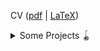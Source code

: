 CV ([pdf](https://github.com/surajsharma/surajsharma/blob/main/CV_Suraj_2022/CV.pdf) | [LaTeX](https://github.com/surajsharma/surajsharma/blob/main/CV_Suraj_2022/cv_2.tex))

<details>
<summary>Some Projects 🪀</summary>
 
| Project | Stack | Demo Image / URL
| -|-|-|
| 💸 &nbsp; [Fintech Primitives](https://fintechprimitives.com/) |![TypeScript](https://img.shields.io/badge/TypeScript-007ACC?style=for-the-badge&logo=typescript&logoColor=white)| <details>https://fintechprimitives.com/</details> | 
| 🌵 &nbsp; [Evenzero.in](http://evenzero.in) | ![jekyll](https://img.shields.io/badge/Jekyll-CC0000?style=for-the-badge&logo=Jekyll&logoColor=white)  ![ruby](https://img.shields.io/badge/Ruby-CC342D?style=for-the-badge&logo=ruby&logoColor=white) ![scss](https://img.shields.io/badge/Sass-CC6699?style=for-the-badge&logo=sass&logoColor=white) ![js](https://img.shields.io/badge/JavaScript-323330?style=for-the-badge&logo=javascript&logoColor=F7DF1E) ![html](https://img.shields.io/badge/HTML-239120?style=for-the-badge&logo=html5&logoColor=white)  | <details><summary>gif</summary><img src="https://puu.sh/I3imk/00269e392d.gif"/> </details> | 
| 👔  &nbsp; [Bombay Shirt Company](https://bombayshirts.com) | ![ruby](https://img.shields.io/badge/Ruby-CC342D?style=for-the-badge&logo=ruby&logoColor=white) ![scss](https://img.shields.io/badge/Sass-CC6699?style=for-the-badge&logo=sass&logoColor=white) ![js](https://img.shields.io/badge/JavaScript-323330?style=for-the-badge&logo=javascript&logoColor=F7DF1E) ![html](https://img.shields.io/badge/HTML-239120?style=for-the-badge&logo=html5&logoColor=white) ![react](https://img.shields.io/badge/React-20232A?style=for-the-badge&logo=react&logoColor=61DAFB) ![css](https://img.shields.io/badge/CSS-239120?&style=for-the-badge&logo=css3&logoColor=white)  <sup>IndexedDB</sup>  | <details><summary>gif</summary><img src="https://puu.sh/I3k9n/be3e220f31.gif"/> </details> | 
| 🚚 &nbsp; [United Route App](https://github.com/TeamDriveAway/cc) | ![js](https://img.shields.io/badge/JavaScript-323330?style=for-the-badge&logo=javascript&logoColor=F7DF1E) ![html](https://img.shields.io/badge/HTML-239120?style=for-the-badge&logo=html5&logoColor=white) ![svelte](https://img.shields.io/badge/Svelte-4A4A55?style=for-the-badge&logo=svelte&logoColor=FF3E00) ![jest](https://img.shields.io/badge/Jest-C21325?style=for-the-badge&logo=jest&logoColor=white) ![tailwind](https://img.shields.io/badge/Tailwind_CSS-38B2AC?style=for-the-badge&logo=tailwind-css&logoColor=white) ![aws](https://img.shields.io/badge/Amazon_AWS-232F3E?style=for-the-badge&logo=amazon-aws&logoColor=white) ![figma](https://img.shields.io/badge/Figma-F24E1E?style=for-the-badge&logo=figma&logoColor=white) | <details><summary>gif</summary><img src="https://puu.sh/HLG5z/d86703be36.gif"/> </details> | 
| 📼 &nbsp; [Video Asks Questions](https://github.com/inversepolarity/video-questions) | ![js](https://img.shields.io/badge/JavaScript-323330?style=for-the-badge&logo=javascript&logoColor=F7DF1E) ![html](https://img.shields.io/badge/HTML-239120?style=for-the-badge&logo=html5&logoColor=white) | <details><summary>gif</summary><img src="https://puu.sh/HHiv4/980fc8d8fd.gif"/> </details> |
| 📰 &nbsp; [React/SVG Crossword with backend](https://www.socratease.in/) | ![react](https://img.shields.io/badge/React-20232A?style=for-the-badge&logo=react&logoColor=61DAFB) ![css](https://img.shields.io/badge/CSS-239120?&style=for-the-badge&logo=css3&logoColor=white) <br /> <sup>XML</sup> |<details><summary>gif</summary><img src="https://puu.sh/FWhmK/0017aac2fd.gif"/> </details>  |
| 🎟 &nbsp; [Full Stack AWS Amplify app](https://salesbeat.co)| ![react](https://img.shields.io/badge/React-20232A?style=for-the-badge&logo=react&logoColor=61DAFB) ![redux](https://img.shields.io/badge/Redux-593D88?style=for-the-badge&logo=redux&logoColor=white) ![react-router](https://img.shields.io/badge/React_Router-CA4245?style=for-the-badge&logo=react-router&logoColor=white) ![sc](https://img.shields.io/badge/styled--components-DB7093?style=for-the-badge&logo=styled-components&logoColor=white) ![graphql](https://img.shields.io/badge/GraphQl-E10098?style=for-the-badge&logo=graphql&logoColor=white) ![aws](https://img.shields.io/badge/Amazon_AWS-232F3E?style=for-the-badge&logo=amazon-aws&logoColor=white) |<details><summary>gif </summary><img src="https://puu.sh/HslRh/787bc72c85.gif"/></details> |
| <img src="https://github.com/tattle-made/whatsapp-scraper/blob/master/docs/images/project-logo.png"> 💬  &nbsp; [Full-Stack WhatsApp Scraper and Tagger (FOSS)](https://github.com/tattle-made/whatsapp-scraper) | ![react](https://img.shields.io/badge/React-20232A?style=for-the-badge&logo=react&logoColor=61DAFB) ![js](https://img.shields.io/badge/JavaScript-323330?style=for-the-badge&logo=javascript&logoColor=F7DF1E) ![node](https://img.shields.io/badge/Node.js-43853D?style=for-the-badge&logo=node-dot-js&logoColor=white) ![Strapi](https://img.shields.io/badge/strapi-2e7eea?style=for-the-badge&logo=strapi&logoColor=white) ![GraphQL](https://img.shields.io/badge/GraphQl-E10098?style=for-the-badge&logo=graphql&logoColor=white) ![gatsby](https://img.shields.io/badge/Gatsby-663399?style=for-the-badge&logo=gatsby&logoColor=white) [![Open Source Love png3](https://badges.frapsoft.com/os/v3/open-source.png?v=103)](https://github.com/ellerbrock/open-source-badges/) |<details><summary>gif</summary><img src="https://puu.sh/FWALG/25d2d735e4.gif"/></details>
| 🧩&nbsp;  [Image Tabular Data to Interactive Excel Sheet with auth](http://netra.singularium.in/login/) | ![react](https://img.shields.io/badge/React-20232A?style=for-the-badge&logo=react&logoColor=61DAFB) ![redux](https://img.shields.io/badge/Redux-593D88?style=for-the-badge&logo=redux&logoColor=white) ![react-router](https://img.shields.io/badge/React_Router-CA4245?style=for-the-badge&logo=react-router&logoColor=white) ![sc](https://img.shields.io/badge/styled--components-DB7093?style=for-the-badge&logo=styled-components&logoColor=white)|<details><summary>gif</summary><img src="https://puu.sh/Hv5yF/9d0c0bf8a7.gif"/></details>
| 🗑 &nbsp;  [React "Bucket" classification](https://www.socratease.in/) | ![react](https://img.shields.io/badge/React-20232A?style=for-the-badge&logo=react&logoColor=61DAFB) | <details><summary>gif</summary><img src="https://puu.sh/FWhlQ/c5e1e384a8.gif"/></details>
| 🧩  &nbsp; ["Match-the-Following" Puzzle in React](https://www.socratease.in/) | ![react](https://img.shields.io/badge/React-20232A?style=for-the-badge&logo=react&logoColor=61DAFB) | <details><summary>gif</summary><img src="https://camo.githubusercontent.com/5083e1ba7a859212fdde7a0568010ecbf7da84d6106c1c9a763805744d247d59/68747470733a2f2f7075752e73682f4657686c362f363139316333343134322e676966"/></details>
| 🍫 &nbsp;  [Minesweeper in Typescript](https://github.com/surajsharma/TS-Minesweeper) | ![TypeScript](https://img.shields.io/badge/TypeScript-007ACC?style=for-the-badge&logo=typescript&logoColor=white) | <details><summary>gif</summary><img src="https://camo.githubusercontent.com/f68531f87d7d62e9d98966ca4a59c9cc61fa7ebe/68747470733a2f2f692e696d6775722e636f6d2f376a4a4b6962622e676966"/> </details>
| 📅 &nbsp;  [Calendar in React](https://github.com/surajsharma/Calendar) | ![react](https://img.shields.io/badge/React-20232A?style=for-the-badge&logo=react&logoColor=61DAFB) | <details><summary>jpg</summary><img src="https://camo.githubusercontent.com/78ea58ce2bcbfacd6c3ae9722efa3cf29e853ff9197c35d15737f498aa72dae5/68747470733a2f2f7075752e73682f456e73597a2f316464363938613637622e706e67"/></details>
| 📈 &nbsp;  [Mutual Fund Basic Dashboard](https://github.com/surajsharma/Amfi-Dashboard)| ![react](https://img.shields.io/badge/React-20232A?style=for-the-badge&logo=react&logoColor=61DAFB) <br /> <sup>Highcharts, Data from Quandl</sup>|<details><summary>jpg</summary><img src="https://camo.githubusercontent.com/444faa960733481292101ea6649986276e39063048a4f5f426bf7f51c50b50ab/68747470733a2f2f7075752e73682f46327350622f646162396337633930662e706e67"/></details>
 
 </details>
